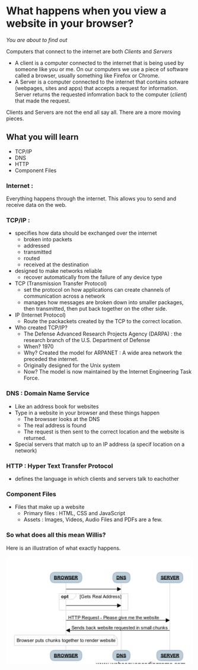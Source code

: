 # What happens when you view a website in your browser?
_You are about to find out_

Computers that connect to the internet are both _Clients_ and _Servers_
- A client is a computer connected to the internet that is being used by someone like you or me. On our computers we use a piece of software called a browser, usually something like Firefox or Chrome.
- A Server is a computer connected to the internet that contains sotware (webpages, sites and apps) that accepts a request for information. Server returns the requested infomration back to the computer (_client_) that made the request. 

Clients and Servers are not the end all say all. There are a more moving pieces.

## What you will learn
- TCP/IP
- DNS
- HTTP
- Component Files

### Internet : 
Everything happens through the internet. This allows you to send and receive data on the web.

### TCP/IP : 
- specifies how data should be exchanged over the internet
  - broken into packets
  - addressed
  - transmitted
  - routed
  - received at the destination
- designed to make networks reliable
  - recover automatically from the failure of any device type
- TCP (Transmission Transfer Protocol)
  - set the protocol on how applications can create channels of communication across a network
  - manages how messages are broken down into smaller packages, then transmitted, then put back together on the other side.
- IP (Internet Protocol)
  - Route the packackets created by the TCP to the correct location.
- Who created TCP/IP?
  - The Defense Advanced Research Projects Agency (DARPA) : the research branch of the U.S. Department of Defense
  - When? 1970
  - Why? Created the model for ARPANET : A wide area network the preceded the internet. 
  - Originally designed for the Unix system
  - Now? The model is now maintained by the Internet Engineering Task Force.
  
### DNS : Domain Name Service
- Like an address book for websites
- Type in a website in your browser and these things happen
  - The browsser looks at the DNS
  - The real address is found
  - The request is then sent to the correct location and the website is returned.
- Special servers that match up to an IP address (a specif location on a network)
 
### HTTP : Hyper Text Transfer Protocol
- defines the language in which clients and servers talk to eachother

### Component Files
- Files that make up a website
  - Primary files : HTML, CSS and JavaScript
  - Assets : Images, Videos, Audio Files and PDFs are a few. 

### So what does all this mean Willis?
Here is an illustration of what exactly happens.

<img alt="illustration of how a browser renders a webpage" src="./assets/browser_renders.png" />

